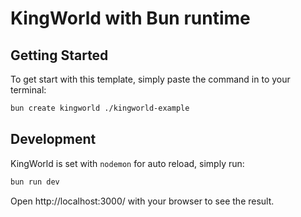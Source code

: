 # KingWorld with Bun runtime

## Getting Started
To get start with this template, simply paste the command in to your terminal:
```bash
bun create kingworld ./kingworld-example
```

## Development
KingWorld is set with `nodemon` for auto reload, simply run:
```bash
bun run dev
```

Open http://localhost:3000/ with your browser to see the result.